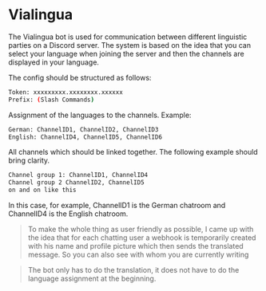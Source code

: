 # Vialingua

The Vialingua bot is used for communication between different linguistic parties on a Discord server.
The system is based on the idea that you can select your language when joining the server and then the channels are displayed in your language.


The config should be structured as follows:
```sh
Token: xxxxxxxxx.xxxxxxxx.xxxxxx
Prefix: (Slash Commands)
```
Assignment of the languages to the channels. Example:
```sh
German: ChannelID1, ChannelID2, ChannelID3
English: ChannelID4, ChannelID5, ChannelID6
```
All channels which should be linked together. The following example should bring clarity.
```sh
Channel group 1: ChannelID1, ChannelID4
Channel group 2 ChannelID2, ChannelID5
on and on like this
```
In this case, for example, ChannelID1 is the German chatroom and ChannelID4 is the English chatroom.
> To make the whole thing as user friendly as possible, I came up with the idea that for each chatting user a webhook is temporarily created with his name and profile picture which then sends the translated message. So you can also see with whom you are currently writing


> The bot only has to do the translation, it does not have to do the language assignment at the beginning.
